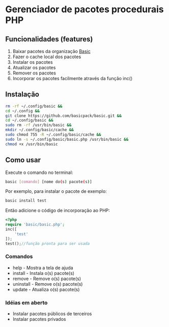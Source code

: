 # Gerenciador de pacotes procedurais PHP
## Funcionalidades (features)
1. Baixar pacotes da organização [Basic](https://github.com/basicpack)
2. Fazer o cache local dos pacotes
3. Instalar os pacotes
4. Atualizar os pacotes
5. Remover os pacotes
6. Incorporar os pacotes facilmente através da função inc()

## Instalação
```bash
rm -rf ~/.config/basic &&
cd ~/.config &&
git clone https://github.com/basicpack/basic.git &&
cd ~/.config/basic &&
sudo rm -rf /usr/bin/basic &&
mkdir ~/.config/basic/cache &&
sudo chmod 755 -R ~/.config/basic/cache &&
sudo ln -s ~/.config/basic/basic.php /usr/bin/basic &&
chmod +x /usr/bin/basic
```

## Como usar
Execute o comando no terminal:
```bash
basic [comando] [nome do(s) pacote(s)]
```
Por exemplo, para instalar o pacote de exemplo:
```bash
basic install test
```
Então adicione o código de incorporação ao PHP:
```php
<?php
require 'basic/basic.php';
inc([
    'test'    
]);
test();//função pronta para ser usada
```

### Comandos
- help - Mostra a tela de ajuda
- install - Instala o(s) pacote(s)
- remove - Remove o(s) pacote(s)
- uninstall - Remove o(s) pacote(s)
- update - Atualiza o(s) pacote(s)

### Idéias em aberto
- Instalar pacotes públicos de terceiros
- Instalar pacotes privados
